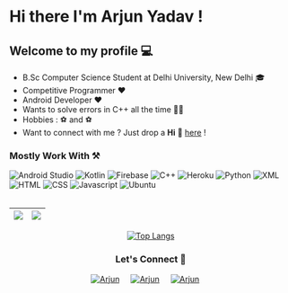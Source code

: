 # Hi there I'm Arjun Yadav !


## Welcome to my profile 💻
* B.Sc Computer Science Student at Delhi University, New Delhi 🎓
* Competitive Programmer ❤
* Android Developer ❤
* Wants to solve errors in C++ all the time 👨‍💻
* Hobbies : ⚽ and ⚽
* Want to connect with me ? Just drop a **Hi** 👋 [here](https://www.linkedin.com/in/arjun-yadav-65ba8b202/) ! 

### Mostly Work With ⚒


![Android Studio](https://img.shields.io/static/v1?style=for-the-badge&message=Android+Studio&color=222222&logo=Android+Studio&logoColor=3DDC84&label=)
![Kotlin](https://img.shields.io/static/v1?style=for-the-badge&message=Kotlin&color=7F52FF&logo=Kotlin&logoColor=FFFFFF&label=)
![Firebase](https://img.shields.io/static/v1?style=for-the-badge&message=Firebase&color=222222&logo=Firebase&logoColor=FFCA28&label=)
![C++](https://img.shields.io/static/v1?style=for-the-badge&message=C%2B%2B&color=00599C&logo=C%2B%2B&logoColor=FFFFFF&label=)
![Heroku](https://img.shields.io/static/v1?style=for-the-badge&message=Heroku&color=222222&logo=Heroku&logoColor=FFCA28&label=)
![Python](https://img.shields.io/static/v1?style=for-the-badge&message=Python&color=7F52FF&logo=Python&logoColor=FFFFFF&label=)
![XML](https://img.shields.io/static/v1?style=for-the-badge&message=XML&color=7F52FF&logo=XML&logoColor=FFFFFF&label=)
![HTML](https://img.shields.io/static/v1?style=for-the-badge&message=HTML&color=7F52FF&logo=HTML5&logoColor=FFFFFF&label=)
![CSS](https://img.shields.io/static/v1?style=for-the-badge&message=CSS&color=7F52FF&logo=CSS3&logoColor=FFFFFF&label=)
![Javascript](https://img.shields.io/static/v1?style=for-the-badge&message=JavaScript&color=7F52FF&logo=JavaScript&logoColor=FFFFFF&label=)
![Ubuntu](https://img.shields.io/static/v1?style=for-the-badge&message=Ubuntu&color=7F52FF&logo=Ubuntu&logoColor=FFFFFF&label=)<br><br>

|<img src="https://github-readme-stats.vercel.app/api?username=Arjun07byte&&show_icons=true&count_private=true&include_all_commits=true"/>|<img src="https://github-readme-streak-stats.herokuapp.com/?user=Arjun07byte&count_private=true&include_all_commits=true"/>|
|---|---|
<div align="center">

[![Top Langs](https://github-readme-stats.vercel.app/api/top-langs/?username=Arjun07byte&layout=compact&theme=midnight-purple)](https://github.com/Arjun07byte)
</div>
<div align="center">


### Let's Connect 🤝

<div style="display:flex; justify-content:center;margin-bottom:10px">
 <a href="https://www.linkedin.com/in/arjun-yadav-65ba8b202/" target="_blank">
<img src=https://img.shields.io/badge/linkedin-%231E77B5.svg?&style=for-the-badge&logo=linkedin&logoColor=white alt=Arjun Yadav Linkedin style="margin-right: 20px;" />
</a>
 
 <a href="https://github.com/Arjun07byte" target="_blank">
<img src=https://img.shields.io/badge/GitHub-100000?style=for-the-badge&logo=github&logoColor=white alt=Arjun Yadav GitHub style="margin-right: 20px;" />
</a>


<a href="mailto:ajyadav2002ay@gmail.com" target="_blank">
<img src="https://img.shields.io/badge/gmail-D14836?style=for-the-badge&logo=gmail&logoColor=white" alt=Arjun Yadav gmail style="margin-right: 20px;" />
</a>
     
</div>  
